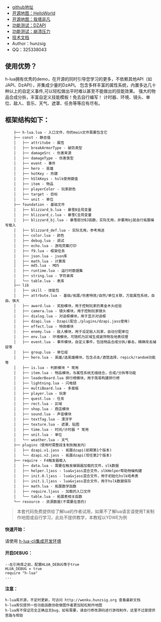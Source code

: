  * [github地址](https://github.com/hunzsig-warcraft3/h-lua)
 * [开源地图：HelloWorld](https://github.com/hunzsig-warcraft3/w3x-h-lua-helloworld)
 * [开源地图：我塔非凡](https://github.com/hunzsig-warcraft3/w3x-my-tower)
 * [功能测试：DZAPI](https://github.com/hunzsig-warcraft3/w3x-test-dzapi)
 * [功能测试：崩溃压力](https://github.com/hunzsig-warcraft3/w3x-test-breakdown)
 * [技术文档](http://wenku.hunzsig.org/?_=_1_5)
 * Author：hunzsig
 * QQ：325338043

## 使用优势？
h-lua拥有优秀的demo，在开源的同时引导您学习的更多，不依赖其他API（如JAPI、DzAPI），并集成少量的DzAPI。
包含多样丰富的属性系统，内置多达几十种以上的自定义事件,可以轻松做出平时难以甚至不能做出的技能效果。
强大的物品合成分拆，丰富自定义技能模板！免去自行编写！
计时器、环境、镜头、单位、敌人、音乐、天气、遮罩、任务等等应有尽有。

## 框架结构如下：
```
    ├── h-lua.lua - 入口文件，你的main文件需要包含它
    ├── const - 静态值
    │   ├── attritube - 属性
    │   ├── breakArmorType - 破防类型
    │   ├── damageSrc - 伤害来源
    │   ├── damageType - 伤害类型
    │   ├── event - 事件
    │   ├── hero - 英雄
    │   ├── hotKey - 热键
    │   ├── hSlkKeys - hslk使用键值
    │   ├── item - 物品
    │   ├── playerColor - 玩家颜色
    │   ├── target - 目标
    │   └── unit - 单位
    ├── foundation - 基础文件
    │   ├── blizzard_b.lua - 暴雪B全局变量
    │   ├── blizzard_c.lua - 暴雪C全局变量
    │   ├── blizzard_bj.lua - 暴雪部分BJ函数，实际无用，非要用bj就自行拓展编写载入
    │   ├── blizzard_def.lua - 实际无用，参考用途
    │   ├── color.lua - 颜色
    │   ├── debug.lua - 调试
    │   ├── echo.lua - 游戏荧幕打印
    │   ├── f9.lua - 框架任务
    │   ├── json.lua - json库
    │   ├── math.lua - 计算库
    │   ├── md5.lua - MD5
    │   ├── runtime.lua - 运行时数据集
    │   ├── string.lua - 字符串库
    │   └── table.lua - 表库
    ├── lib
    │   ├── skill - 技能包
    │   ├── attrbute.lua - 基础/拓展/伤害特效/自然/单位关联，万能属性系统，自由、强大
    │   ├── award.lua - 奖励模块，用于控制玩家的黄金木头经验
    │   ├── camera.lua - 镜头模块，用于控制玩家镜头
    │   ├── dialog.lua - 对话框模块，用于显示对话框
    │   ├── dzapi.lua - Dzapi(配合./plugins/dzapi.jass使用)
    │   ├── effect.lua - 特效模块
    │   ├── enemy.lua - 敌人模块，用于设定敌人玩家，自动分配单位
    │   ├── env.lua - 环境模块，可随机为区域生成装饰物及地表纹理
    │   ├── event.lua - 事件模块，自定义事件，包括物品合成分拆/暴击，精确攻击捕捉等
    │   ├── group.lua - 单位组
    │   ├── hero.lua - 英雄/选英雄模块，包含点击/酒馆选择，repick/random功能等
    │   ├── is.lua - 判断模块 * 常用
    │   ├── item.lua - 物品模块，与属性系统无缝结合，合成/分拆等功能
    │   ├── leaderBoard.lua 排行榜模块，用于简易构建排行榜
    │   ├── lightning.lua - 闪电链
    │   ├── multiBoard.lua - 多面板
    │   ├── player.lua - 玩家
    │   ├── quest.lua - 任务
    │   ├── rect.lua - 区域
    │   ├── shop.lua - 商店模块
    │   ├── sound.lua - 声音模块
    │   ├── textTag.lua - 漂浮字
    │   ├── texture.lua - 遮罩、贴图
    │   ├── time.lua - 时间/计时器 * 常用
    │   ├── unit.lua - 单位
    │   └── weather.lua - 天气
    ├── plugins（使用时需整段复制到触发内）
    │   ├── dzapi.v1.jass - 拓展dzapi(前期第1个版本)
    │   └── dzapi.v2.jass - 拓展dzapi(现任第2个版本)
    ├── require - F4触发器载入
    │   ├── data.lua - 需要在触发编辑器加载的文件，slk数据
    │   ├── helper.ljass - lua&vjass混合文件，slkHelper帮助物编构建
    │   ├── init.0.ljass - lua&vjass混合文件，用于初始化hslk哈希表
    │   ├── init.1.ljass - lua&vjass混合文件，用于hslk数据保存
    │   ├── math.lua - 拓展数学函数
    │   ├── require.ljass - 加载的入口文件
    │   └── table.lua - 拓展表相关函数
    └── resource - 资源数据(不需要在意的)
```

> 本套代码免费提供给了解lua的作者试用，如果不了解lua语言请使用T来制作地图或自行学习，此处不提供教学，本教程以YDWE为例

#### 快速开始：
请使用 [h-lua-cli集成开发环境](https://github.com/hunzsig-warcraft3/h-lua-cli)


#### 开启DEBUG：
```
--在引用库之前，配置HLUA_DEBUG等于true
HLUA_DEBUG = true
require "h-lua"
...
```

#### 注意：
```
h-lua库开源，不定时更新，可访问 http://wenku.hunzsig.org 查看最新文档
h-lua库仅提供一些功能函数协助做图作者更加轻松制作地图
h-lua库不保证完全正确且无bug，如有需要，请自行修改源码进行游戏制作，这里不过是提供思路与帮助
```
